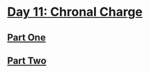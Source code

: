 # [Day 11: Chronal Charge](https://adventofcode.com/2018/day/11)

## [Part One](https://adventofcode.com/2018/day/11#part1)

## [Part Two](https://adventofcode.com/2018/day/11#part2)
